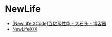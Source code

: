 # NewLife

- [[NewLife.XCode]百亿级性能 - 大石头 - 博客园](https://www.cnblogs.com/nnhy/p/xcode_100billion.html#_label2)
- [NewLifeX/X](https://github.com/NewLifeX/X)
